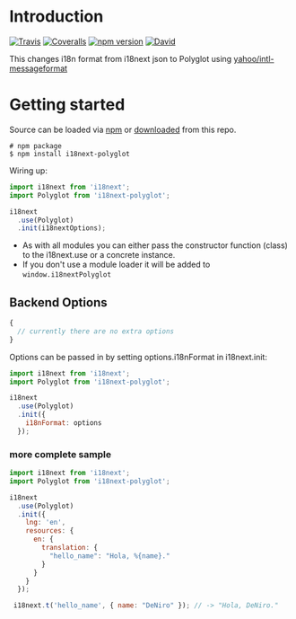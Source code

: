 # Introduction

[![Travis](https://img.shields.io/travis/i18next/i18next-polyglot/master.svg?style=flat-square)](https://travis-ci.org/i18next/i18next-polyglot)
[![Coveralls](https://img.shields.io/coveralls/i18next/i18next-polyglot/master.svg?style=flat-square)](https://coveralls.io/github/i18next/i18next-polyglot)
[![npm version](https://img.shields.io/npm/v/i18next-polyglot.svg?style=flat-square)](https://www.npmjs.com/package/i18next-polyglot)
[![David](https://img.shields.io/david/i18next/i18next-polyglot.svg?style=flat-square)](https://david-dm.org/i18next/i18next-polyglot)

This changes i18n format from i18next json to Polyglot using [yahoo/intl-messageformat](https://github.com/yahoo/intl-messageformat)

# Getting started

Source can be loaded via [npm](https://www.npmjs.com/package/i18next-polyglot) or [downloaded](https://github.com/i18next/i18next-polyglot/blob/master/i18nextPolyglot.min.js) from this repo.

```
# npm package
$ npm install i18next-polyglot
```

Wiring up:

```js
import i18next from 'i18next';
import Polyglot from 'i18next-polyglot';

i18next
  .use(Polyglot)
  .init(i18nextOptions);
```

- As with all modules you can either pass the constructor function (class) to the i18next.use or a concrete instance.
- If you don't use a module loader it will be added to `window.i18nextPolyglot`

## Backend Options

```js
{
  // currently there are no extra options
}
```

Options can be passed in by setting options.i18nFormat in i18next.init:

```js
import i18next from 'i18next';
import Polyglot from 'i18next-polyglot';

i18next
  .use(Polyglot)
  .init({
    i18nFormat: options
  });
```

### more complete sample

```js
import i18next from 'i18next';
import Polyglot from 'i18next-polyglot';

i18next
  .use(Polyglot)
  .init({
    lng: 'en',
    resources: {
      en: {
        translation: {
          "hello_name": "Hola, %{name}."
        }
      }
    }
  });

 i18next.t('hello_name', { name: "DeNiro" }); // -> "Hola, DeNiro."
```
